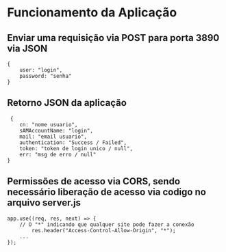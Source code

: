 Funcionamento da Aplicação
===============================
Enviar uma requisição via POST para porta 3890 via JSON
----------------
```
{
    user: "login",
    password: "senha"
}
```

Retorno JSON da aplicação
----------------
```
 {
    cn: "nome usuario",
    sAMAccountName: "login",
    mail: "email usuario",
    authentication: "Success / Failed",
    token: "token de login unico / null",
    err: "msg de erro / null"
}
```

Permissões de acesso via CORS, sendo necessário liberação de acesso via codigo no arquivo server.js
----------------
```
app.use((req, res, next) => {
	// O "*" indicando que qualquer site pode fazer a conexão
        res.header("Access-Control-Allow-Origin", "*");
	...
});
```